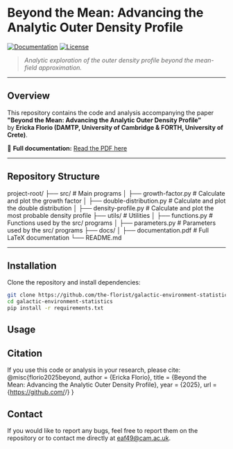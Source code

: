 # Beyond the Mean: Advancing the Analytic Outer Density Profile

[![Documentation](https://img.shields.io/badge/Docs-PDF-blue)](docs/paper.pdf)
[![License](https://img.shields.io/badge/License-MIT-green)](LICENSE)

> _Analytic exploration of the outer density profile beyond the mean-field approximation._

---

## Overview

This repository contains the code and analysis accompanying the paper  
**"Beyond the Mean: Advancing the Analytic Outer Density Profile"**  
by **Ericka Florio (DAMTP, University of Cambridge & FORTH, University of Crete)**.



📄 **Full documentation:** [Read the PDF here](docs/documentation.pdf)

---

## Repository Structure

project-root/
├── src/ # Main programs
│ ├── growth-factor.py # Calculate and plot the growth factor
│ ├── double-distribution.py # Calculate and plot the double distribution
│ ├── density-profile.py # Calculate and plot the most probable density profile 
├── utils/ # Utilities
│ ├── functions.py # Functions used by the src/ programs
│ ├── parameters.py # Parameters used by the src/ programs
├── docs/
│ ├── documentation.pdf # Full LaTeX documentation
└── README.md


---

## Installation

Clone the repository and install dependencies:

```bash
git clone https://github.com/the-florist/galactic-environment-statistics.git
cd galactic-environment-statistics
pip install -r requirements.txt
```

## Usage



## Citation

If you use this code or analysis in your research, please cite:
@misc{florio2025beyond,
  author    = {Ericka Florio},
  title     = {Beyond the Mean: Advancing the Analytic Outer Density Profile},
  year      = {2025},
  url       = {https://github.com/<your-username>/<your-repo>}
}

## Contact

If you would like to report any bugs, feel free to report them on the repository or to contact me directly at eaf49@cam.ac.uk.

